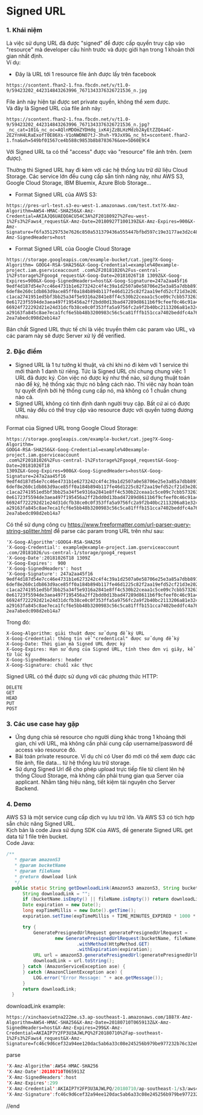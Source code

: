 # Signed URL
### 1. Khái niệm    
Là việc sử dụng URL đã được "signed" để được cấp quyền truy cập vào "resource" mà developer cấu hình trước và được giới hạn trong 1 khoản thời gian nhất định.  
Ví dụ: 
- Đây là URL tới 1 resource file ảnh được lấy trên facebook
```
https://scontent.fhan2-1.fna.fbcdn.net/v/t1.0-9/59423202_442314843263996_7671343376326721536_n.jpg
```
File ảnh này hiện tại được set private quyền, không thể xem được.   
Và đây là Signed URL của file ảnh này:
```
https://scontent.fhan2-1.fna.fbcdn.net/v/t1.0-9/59423202_442314843263996_7671343376326721536_n.jpg?_nc_cat=101&_nc_oc=AQlnMDOmZYDHdq_ixK4jZzBLHzMdzb2AyEtZZQ4a4C-2E2YnH4LRaExofT0E86Xs-V1oNWDNO7tJ-3hvh-Y9JxX9&_nc_ht=scontent.fhan2-1.fna&oh=549bf01567ce4b588c9853b8b8783676&oe=5D60E9C4
```
Với Signed URL ta có thể "access" được vào "resource" file ảnh trên. (xem được).

Thường thì Signed URL hay đi kèm với các hệ thống lưu trữ dữ liệu Cloud Storage. Các service lớn đều cung cấp sẵn tính năng này, như AWS S3, Google Cloud Storage, IBM Bluemix, Azure Blob Storage...
- Format Signed URL của AWS S3:
```
https://pres-url-test.s3-eu-west-1.amazonaws.com/test.txt?X-Amz-Algorithm=AWS4-HMAC-SHA256&X-Amz-Credential=AKIAJQ6UAEQOACU54C3A%2F20180927%2Feu-west-1%2Fs3%2Faws4_request&X-Amz-Date=20180927T100139Z&X-Amz-Expires=900&X-Amz-Signature=f6fa35129753e7626c850a531379436a555447bfbd597c19e3177ae3d2c48387&X-Amz-SignedHeaders=host
```
- Format Signed URL của Google Cloud Storage
```
https://storage.googleapis.com/example-bucket/cat.jpeg?X-Goog-Algorithm= GOOG4-RSA-SHA256&X-Goog-Credential=example%40example-project.iam.gserviceaccount .com%2F20181026%2Fus-central-1%2Fstorage%2Fgoog4_request&X-Goog-Date=20181026T18 1309Z&X-Goog-Expires=900&X-Goog-SignedHeaders=host&X-Goog-Signature=247a2aa45f16 9edf4d187d54e7cc46e4731b1e6273242c4f4c39a1d2507a0e58706e25e3a85a7dbb891d62afa849 6def8e260c1db863d9ace85ff0a184b894b117fe46d1225c82f2aa19efd52cf21d3e2022b3b868dc c1aca2741951ed5bf3bb25a34f5e9316a2841e8ff4c530b22ceaa1c5ce09c7cbb5732631510c2058 0e61723f5594de3aea497f195456a2ff2bdd0d13bad47289d8611b6f9cfeef0c46c91a455b94e90a 66924f722292d21e24d31dcfb38ce0c0f353ffa5a9756fc2a9f2b40bc2113206a81e324fc4fd6823 a29163fa845c8ae7eca1fcf6e5bb48b3200983c56c5ca81fffb151cca7402beddfc4a76b13344703 2ea7abedc098d2eb14a7
```
Bản chất Signed URL thực tế chỉ là việc truyền thêm các param vào URL, và các param này sẽ được Server xử lý để verified. 
### 2. Đặc điểm 
- Signed URL là 1 tư tưởng kĩ thuật, và chỉ khi nó đi kèm với 1 service thì mới thành 1 danh từ riêng. Tức là Signed URL chỉ chung chung việc 1 URL đã được ký. Còn việc nó được ký như thế nào, sử dụng thuật toán nào để ký, hệ thống xác thực nó bằng cách nào. Thì việc này hoàn toàn tự quyết định bởi hệ thống cung cấp nó, mà không có 1 chuẩn chung nào cả. 
- Signed URL không có tính định danh người truy cập. Bất cứ ai có được URL này đều có thể truy cập vào resource được với quyền tương đương nhau.

Format của Signed URL trong Google Cloud Storage: 
```
https://storage.googleapis.com/example-bucket/cat.jpeg?X-Goog-Algorithm=
GOOG4-RSA-SHA256&X-Goog-Credential=example%40example-project.iam.gserviceaccount
.com%2F20181026%2Fus-central-1%2Fstorage%2Fgoog4_request&X-Goog-Date=20181026T18
1309Z&X-Goog-Expires=900&X-Goog-SignedHeaders=host&X-Goog-Signature=247a2aa45f16
9edf4d187d54e7cc46e4731b1e6273242c4f4c39a1d2507a0e58706e25e3a85a7dbb891d62afa849
6def8e260c1db863d9ace85ff0a184b894b117fe46d1225c82f2aa19efd52cf21d3e2022b3b868dc
c1aca2741951ed5bf3bb25a34f5e9316a2841e8ff4c530b22ceaa1c5ce09c7cbb5732631510c2058
0e61723f5594de3aea497f195456a2ff2bdd0d13bad47289d8611b6f9cfeef0c46c91a455b94e90a
66924f722292d21e24d31dcfb38ce0c0f353ffa5a9756fc2a9f2b40bc2113206a81e324fc4fd6823
a29163fa845c8ae7eca1fcf6e5bb48b3200983c56c5ca81fffb151cca7402beddfc4a76b13344703
2ea7abedc098d2eb14a7
```
Có  thể sử dụng công cụ https://www.freeformatter.com/url-parser-query-string-splitter.html để parse các param trong URL trên như sau: 
```
'X-Goog-Algorithm':GOOG4-RSA-SHA256
'X-Goog-Credential': example@example-project.iam.gserviceaccount .com/20181026/us-central-1/storage/goog4_request
'X-Goog-Date':20181026T18 1309Z
'X-Goog-Expires':  900
'X-Goog-SignedHeaders': host
'X-Goog-Signature': 247a2aa45f16 9edf4d187d54e7cc46e4731b1e6273242c4f4c39a1d2507a0e58706e25e3a85a7dbb891d62afa849 6def8e260c1db863d9ace85ff0a184b894b117fe46d1225c82f2aa19efd52cf21d3e2022b3b868dc c1aca2741951ed5bf3bb25a34f5e9316a2841e8ff4c530b22ceaa1c5ce09c7cbb5732631510c2058 0e61723f5594de3aea497f195456a2ff2bdd0d13bad47289d8611b6f9cfeef0c46c91a455b94e90a 66924f722292d21e24d31dcfb38ce0c0f353ffa5a9756fc2a9f2b40bc2113206a81e324fc4fd6823 a29163fa845c8ae7eca1fcf6e5bb48b3200983c56c5ca81fffb151cca7402beddfc4a76b13344703 2ea7abedc098d2eb14a7 
``` 
Trong đó:
```
X-Goog-Algorithm: giải thuật được sử dụng để ký URL
X-Goog-Credential: thông tin về "credentical" được sử dụng để ký
X-Goog-Date: Thời gian mà Signed URL được ký
X-Goog-Expires: Hạn sử dụng của Signed URL, tính theo đơn vị giây, kể từ lúc ký
X-Goog-SignedHeaders: header
X-Goog-Signature: chuỗi xác thực
```
Signed URL có thể được sử dụng với các phương thức HTTP:
```
DELETE
GET
HEAD
PUT
POST
```

### 3. Các use case hay gặp   
- Ứng dụng chia sẻ resource cho người dùng khác trong 1 khoảng thời gian, chỉ với URL, mà không cần phải cung cấp username/password để access vào resource đó.
- Bài toán private resource. Ví dụ chỉ có User đó mới có thể xem được các file ảnh, file data... từ hệ thống lưu trữ storage. 
- Sử dụng Signed Url để cho phép upload trực tiếp file từ client lên hệ thống Cloud Storage, mà không cần phải trung gian qua Server của applicant. Nhằm tăng hiệu năng, tiết kiệm tài nguyên cho Server Backend.

### 4. Demo
  AWS S3 là một service cung cấp dịch vụ lưu trữ lớn. Và AWS S3 có tích hợp sẵn chức năng Signed URL.   
  Kịch bản là code Java sử dụng SDK của AWS, để generate Signed URL get data từ 1 file trên bucket.     
  Code Java:
  ```java
  /**
     * @param amazonS3
     * @param bucketName
     * @param fileName
     * @return download link
     */
    public static String getDownloadLink(AmazonS3 amazonS3, String bucketName, String fileName) {
        String downloadLink = "";
        if (bucketName.isEmpty() || fileName.isEmpty()) return downloadLink;
        Date expiration = new Date();
        long expTimeMillis = new Date().getTime();
        expiration.setTime(expTimeMillis + TIME_MINUTES_EXPIRED * 1000 * 60);

        try {
            GeneratePresignedUrlRequest generatePresignedUrlRequest =
                    new GeneratePresignedUrlRequest(bucketName, fileName)
                            .withMethod(HttpMethod.GET)
                            .withExpiration(expiration);
            URL url = amazonS3.generatePresignedUrl(generatePresignedUrlRequest);
            downloadLink = url.toString();
        } catch (AmazonServiceException ase) {
        } catch (AmazonClientException ace) {
            LOG.error("Error Message: " + ace.getMessage());
        }
        return downloadLink;
    }
```
downloadLink example:
```
https://xinchaovietna222me.s3.ap-southeast-1.amazonaws.com/188?X-Amz-Algorithm=AWS4-HMAC-SHA256&X-Amz-Date=20180710T065913Z&X-Amz-SignedHeaders=host&X-Amz-Expires=299&X-Amz-Credential=AKIAIP7Y2FP3U3AJWLPQ%2F20180710%2Fap-southeast-1%2Fs3%2Faws4_request&X-Amz-Signature=fc46c9d6cef32a94ee120dac5ab6a33c08e245256b979be977232b76c32e6926
```
parse
```java
'X-Amz-Algorithm':AWS4-HMAC-SHA256
'X-Amz-Date':20180710T065913Z
'X-Amz-SignedHeaders':host
'X-Amz-Expires':299
'X-Amz-Credential':AKIAIP7Y2FP3U3AJWLPQ/20180710/ap-southeast-1/s3/aws4_request
'X-Amz-Signature':fc46c9d6cef32a94ee120dac5ab6a33c08e245256b979be977232b76c32e6926
```
//end
